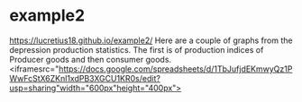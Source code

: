 # example2
https://lucretius18.github.io/example2/
Here are a couple of graphs from the depression production statistics. The first is of production indices of Producer goods and then consumer goods. 
<iframesrc="https://docs.google.com/spreadsheets/d/1TbJufjdEKmwyQz1PWwFcStX6ZKnl1xdPB3XGCU1KR0s/edit?usp=sharing"width="600px"height="400px"></iframe>

